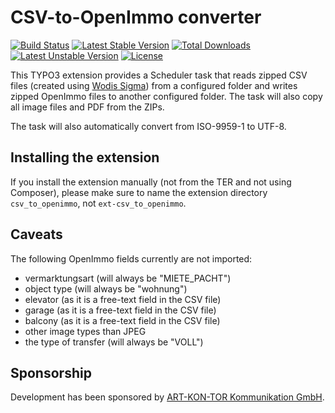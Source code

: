 # CSV-to-OpenImmo converter

[![Build Status](https://travis-ci.org/oliverklee/ext-csv_to_openimmo.svg?branch=master)](https://travis-ci.org/oliverklee/ext-csv_to_openimmo)
[![Latest Stable Version](https://poser.pugx.org/oliverklee/ext-csv_to_openimmo/v/stable.svg)](https://packagist.org/packages/oliverklee/ext-csv_to_openimmo)
[![Total Downloads](https://poser.pugx.org/oliverklee/ext-csv_to_openimmo/downloads.svg)](https://packagist.org/packages/oliverklee/ext-csv_to_openimmo)
[![Latest Unstable Version](https://poser.pugx.org/oliverklee/ext-csv_to_openimmo/v/unstable.svg)](https://packagist.org/packages/oliverklee/ext-csv_to_openimmo)
[![License](https://poser.pugx.org/oliverklee/ext-csv_to_openimmo/license.svg)](https://packagist.org/packages/oliverklee/ext-csv_to_openimmo)

This TYPO3 extension provides a Scheduler task that reads zipped CSV files
(created using
[Wodis Sigma](https://www.aareon.de/Produkte.5772.html?tx_aareon_selector[category]=5774))
from a configured folder and writes zipped OpenImmo files to another configured
folder. The task will also copy all image files and PDF from the ZIPs.

The task will also automatically convert from ISO-9959-1 to UTF-8.

## Installing the extension

If you install the extension manually (not from the TER and not using Composer),
please make sure to name the extension directory `csv_to_openimmo`, not
`ext-csv_to_openimmo`.

## Caveats

The following OpenImmo fields currently are not imported:

- vermarktungsart (will always be "MIETE_PACHT")
- object type (will always be "wohnung")
- elevator (as it is a free-text field in the CSV file)
- garage (as it is a free-text field in the CSV file)
- balcony (as it is a free-text field in the CSV file)
- other image types than JPEG
- the type of transfer (will always be "VOLL")

## Sponsorship

Development has been sponsored by
[ART-KON-TOR Kommunikation GmbH](https://www.art-kon-tor.de/).
